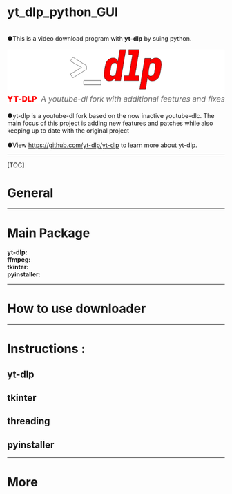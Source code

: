 # yt_dlp_python_GUI
 <br>●This is a video download program with **yt-dlp** by suing python.<br><br>
![img.png](logo_icon/img.png)
<br> <br>●yt-dlp is a youtube-dl fork based on the now inactive youtube-dlc. The main focus of this project is adding new features and patches while also keeping up to date with the original project
<br><br>●View https://github.com/yt-dlp/yt-dlp to learn more about yt-dlp.

<hr>

[TOC]


# General



<hr>

# Main Package
**yt-dlp:**           <br>
**ffmpeg:**           <br>
**tkinter:**          <br>
**pyinstaller:**      <br>

<hr>

#  How to use downloader


<hr>


# Instructions :

## yt-dlp


## tkinter


## threading


## pyinstaller

<hr>

# More
